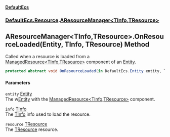 #### [DefaultEcs](DefaultEcs.md 'DefaultEcs')
### [DefaultEcs.Resource](DefaultEcs.md#DefaultEcs_Resource 'DefaultEcs.Resource').[AResourceManager&lt;TInfo,TResource&gt;](AResourceManager_TInfo_TResource_.md 'DefaultEcs.Resource.AResourceManager&lt;TInfo,TResource&gt;')
## AResourceManager&lt;TInfo,TResource&gt;.OnResourceLoaded(Entity, TInfo, TResource) Method
Called when a resource is loaded from a [ManagedResource&lt;TInfo,TResource&gt;](ManagedResource_TInfo_TResource_.md 'DefaultEcs.Resource.ManagedResource&lt;TInfo,TResource&gt;') component of an [Entity](Entity.md 'DefaultEcs.Entity').  
```csharp
protected abstract void OnResourceLoaded(in DefaultEcs.Entity entity, TInfo info, TResource resource);
```
#### Parameters
<a name='DefaultEcs_Resource_AResourceManager_TInfo_TResource__OnResourceLoaded(DefaultEcs_Entity_TInfo_TResource)_entity'></a>
`entity` [Entity](Entity.md 'DefaultEcs.Entity')  
The w[Entity](Entity.md 'DefaultEcs.Entity') with the [ManagedResource&lt;TInfo,TResource&gt;](ManagedResource_TInfo_TResource_.md 'DefaultEcs.Resource.ManagedResource&lt;TInfo,TResource&gt;') component.
  
<a name='DefaultEcs_Resource_AResourceManager_TInfo_TResource__OnResourceLoaded(DefaultEcs_Entity_TInfo_TResource)_info'></a>
`info` [TInfo](AResourceManager_TInfo_TResource_.md#DefaultEcs_Resource_AResourceManager_TInfo_TResource__TInfo 'DefaultEcs.Resource.AResourceManager&lt;TInfo,TResource&gt;.TInfo')  
The [TInfo](AResourceManager_TInfo_TResource_.md#DefaultEcs_Resource_AResourceManager_TInfo_TResource__TInfo 'DefaultEcs.Resource.AResourceManager&lt;TInfo,TResource&gt;.TInfo') info used to load the resource.
  
<a name='DefaultEcs_Resource_AResourceManager_TInfo_TResource__OnResourceLoaded(DefaultEcs_Entity_TInfo_TResource)_resource'></a>
`resource` [TResource](AResourceManager_TInfo_TResource_.md#DefaultEcs_Resource_AResourceManager_TInfo_TResource__TResource 'DefaultEcs.Resource.AResourceManager&lt;TInfo,TResource&gt;.TResource')  
The [TResource](AResourceManager_TInfo_TResource_.md#DefaultEcs_Resource_AResourceManager_TInfo_TResource__TResource 'DefaultEcs.Resource.AResourceManager&lt;TInfo,TResource&gt;.TResource') resource.
  
